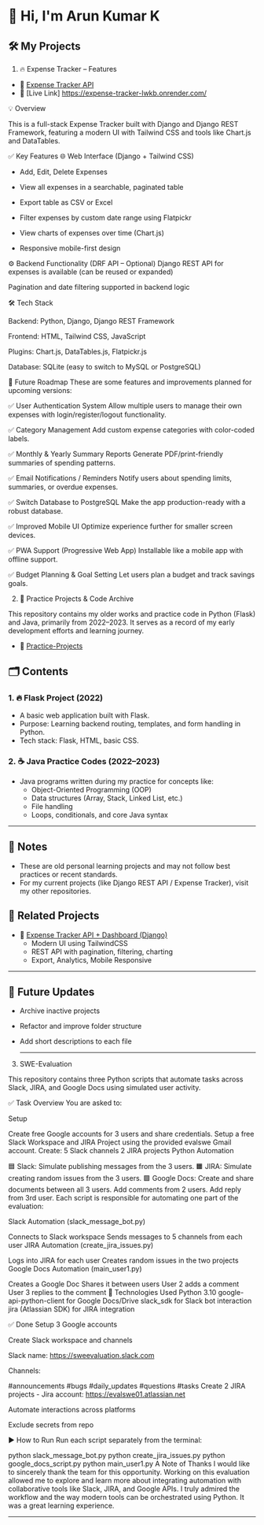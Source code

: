 # 👋 Hi, I'm Arun Kumar K

## 🛠️ My Projects
1. 🔥 Expense Tracker – Features
- 🔹 [Expense Tracker API](https://github.com/Arunkumar2504/expense_project)
- 🔹 [Live Link] https://expense-tracker-lwkb.onrender.com/

💡 Overview

This is a full-stack Expense Tracker built with Django and Django REST Framework, featuring a modern UI with Tailwind CSS and tools like Chart.js and DataTables.

✅ Key Features
🌐 Web Interface (Django + Tailwind CSS)
 - Add, Edit, Delete Expenses
  
 - View all expenses in a searchable, paginated table
  
 - Export table as CSV or Excel
  
 - Filter expenses by custom date range using Flatpickr
  
 - View charts of expenses over time (Chart.js)
  
 - Responsive mobile-first design

⚙️ Backend Functionality (DRF API – Optional)
Django REST API for expenses is available (can be reused or expanded)
  
  Pagination and date filtering supported in backend logic

🛠 Tech Stack

Backend: Python, Django, Django REST Framework

  Frontend: HTML, Tailwind CSS, JavaScript
  
  Plugins: Chart.js, DataTables.js, Flatpickr.js
  
  Database: SQLite (easy to switch to MySQL or PostgreSQL)

📌 Future Roadmap
  These are some features and improvements planned for upcoming versions:
  
  ✅ User Authentication System
  Allow multiple users to manage their own expenses with login/register/logout functionality.
  
  ✅ Category Management
  Add custom expense categories with color-coded labels.
  
  ✅ Monthly & Yearly Summary Reports
  Generate PDF/print-friendly summaries of spending patterns.
  
  ✅ Email Notifications / Reminders
  Notify users about spending limits, summaries, or overdue expenses.
  
  ✅ Switch Database to PostgreSQL
  Make the app production-ready with a robust database.
  
  ✅ Improved Mobile UI
  Optimize experience further for smaller screen devices.
  
  ✅ PWA Support (Progressive Web App)
  Installable like a mobile app with offline support.
  
  ✅ Budget Planning & Goal Setting
  Let users plan a budget and track savings goals.



2. 🧠 Practice Projects & Code Archive

This repository contains my older works and practice code in Python (Flask) and Java, primarily from 2022–2023. It serves as a record of my early development efforts and learning journey.
- 🔹 [Practice-Projects ](https://github.com/Arunkumar2504/works)
## 🗂️ Contents

### 1. 🔥 Flask Project (2022)
- A basic web application built with Flask.
- Purpose: Learning backend routing, templates, and form handling in Python.
- Tech stack: Flask, HTML, basic CSS.

### 2. ☕ Java Practice Codes (2022–2023)
- Java programs written during my practice for concepts like:
  - Object-Oriented Programming (OOP)
  - Data structures (Array, Stack, Linked List, etc.)
  - File handling
  - Loops, conditionals, and core Java syntax

---

## 📌 Notes

- These are old personal learning projects and may not follow best practices or recent standards.
- For my current projects (like Django REST API / Expense Tracker), visit my other repositories.

## 🔗 Related Projects

- 💸 [Expense Tracker API + Dashboard (Django)](https://github.com/Arunkumar2504/expense-tracker)
  - Modern UI using TailwindCSS
  - REST API with pagination, filtering, charting
  - Export, Analytics, Mobile Responsive

---

## 📍 Future Updates

- Archive inactive projects
- Refactor and improve folder structure
- Add short descriptions to each file

  ---
3. SWE-Evaluation

This repository contains three Python scripts that automate tasks across Slack, JIRA, and Google Docs using simulated user activity.

✅ Task Overview
You are asked to:

Setup

Create free Google accounts for 3 users and share credentials.
Setup a free Slack Workspace and JIRA Project using the provided evalswe Gmail account.
Create:
5 Slack channels
2 JIRA projects
Python Automation

🟦 Slack: Simulate publishing messages from the 3 users.
🟧 JIRA: Simulate creating random issues from the 3 users.
🟩 Google Docs:
Create and share documents between all 3 users.
Add comments from 2 users.
Add reply from 3rd user.
Each script is responsible for automating one part of the evaluation:

Slack Automation (slack_message_bot.py)

Connects to Slack workspace
Sends messages to 5 channels from each user
JIRA Automation (create_jira_issues.py)

Logs into JIRA for each user
Creates random issues in the two projects
Google Docs Automation (main_user1.py)

Creates a Google Doc
Shares it between users
User 2 adds a comment
User 3 replies to the comment
🧪 Technologies Used
Python 3.10
google-api-python-client for Google Docs/Drive
slack_sdk for Slack bot interaction
jira (Atlassian SDK) for JIRA integration

✅ Done
 Setup 3 Google accounts

 Create Slack workspace and channels

Slack name: https://sweevaluation.slack.com

Channels:

#announcements
#bugs
#daily_updates
#questions
#tasks
 Create 2 JIRA projects - Jira account: https://evalswe01.atlassian.net

 Automate interactions across platforms

 Exclude secrets from repo

▶️ How to Run
Run each script separately from the terminal:

python slack_message_bot.py
python create_jira_issues.py
python google_docs_script.py
python main_user1.py
A Note of Thanks
I would like to sincerely thank the team for this opportunity. Working on this evaluation allowed me to explore and learn more about integrating automation with collaborative tools like Slack, JIRA, and Google APIs. I truly admired the workflow and the way modern tools can be orchestrated using Python. It was a great learning experience.

----

